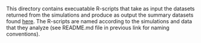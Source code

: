 This directory contains execuatable R-scripts that take as input the datasets returned from the simulations and produce as output the summary datasets found [here](https://www.dropbox.com/sh/s25nz9fwrwj29j2/AADpYF5F3oSjzuCNI5nlbjhqa?dl=0). The R-scripts are named according to the simulations and data that they analyze (see README.md file in previous link for naming conventions).
